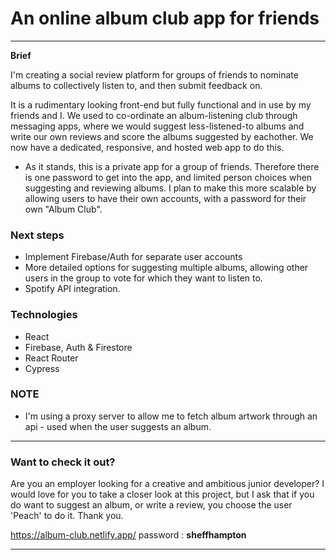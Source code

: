 # An online album club app for friends

---

**Brief**

I'm creating a social review platform for groups of friends to nominate albums to collectively listen to, and then submit feedback on.

It is a rudimentary looking front-end but fully functional and in use by my friends and I. We used to co-ordinate an album-listening club through messaging apps, where we would suggest less-listened-to albums and write our own reviews and score the albums suggested by eachother. We now have a dedicated, responsive, and hosted web app to do this. 

- As it stands, this is a private app for a group of friends. Therefore there is one password to get into the app, and limited person choices when suggesting and reviewing albums. I plan to make this more scalable by allowing users to have their own accounts, with a password for their own "Album Club". 

### Next steps

- Implement Firebase/Auth for separate user accounts
- More detailed options for suggesting multiple albums, allowing other users in the group to vote for which they want to listen to. 
- Spotify API integration.

### Technologies

- React
- Firebase, Auth & Firestore
- React Router
- Cypress

### NOTE

- I'm using a proxy server to allow me to fetch album artwork through an api - used when the user suggests an album. 

---
### Want to check it out?

Are you an employer looking for a creative and ambitious junior developer? I would love for you to take a closer look at this project, but I ask that if you do want to suggest an album, or write a review, you choose the user 'Peach' to do it. Thank you.

https://album-club.netlify.app/
password : **sheffhampton**

---
